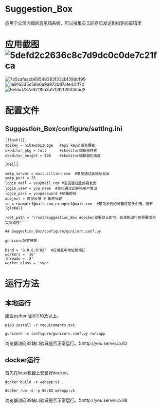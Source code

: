 # Suggestion_Box
适用于公司内部的意见箱系统，可以搜集员工的意见发送到指定的邮箱里
# 应用截图![5defd2c2636c8c7d9dc0c0de7c21fca](https://user-images.githubusercontent.com/38106160/233533556-10cac6e1-6332-47d4-a244-c3d2909adcec.png)
![7b5cafaacb68548383f33cbf39ddf99](https://user-images.githubusercontent.com/38106160/233533716-46d0e872-9b37-4800-902d-533d338e8ea7.png)
![1a916335c56b6e9a973bd7afe431f74](https://user-images.githubusercontent.com/38106160/233533720-4313803f-a738-45d4-b447-aaca0895cb0a.png)
![6e5bd787a62f19a3a17092f2933bbd2](https://user-images.githubusercontent.com/38106160/233533725-fb8def23-0c77-43a9-a115-3f473de3db36.png)


# 配置文件
## Suggestion_Box/configure/setting.ini

```
[flask11]
apikey = nibawobizuoge   #api key请妥善保管
ckeditor_pkg = full      #ckeditor编辑器样式
ckeditor_height = 400    #ckeditor编辑器的高度

[mail]

smtp_server = mail.zillion.com  #意见通过此地址发出
smtp_port = 25
login_mail = you@mail.com #意见通过此邮箱发出
login_user = you name  #意见通过此邮箱用户发出
login_pass = youpassword #邮箱密码
subject = 意见反馈 # 邮件标题
to = example1@mail.con,example1@mail.con  #意见发到的邮箱可写多个用，隔开
[global]

root_path = '/root/Suggestion_Box #docker部署默认即可，如单机运行则需要改为实际路径'```

## Suggestion_Box/configure/gunicorn.conf.py

gunicorn配置参数

bind = '0.0.0.0:82'  #应用监听地址和端口
workers = '16'
threads = '2'
worker_class = 'sync'
```

# 运行方法
## 本地运行
建议python版本3.10及以上。
```
pip3 install -r requirements.txt
```
```
gunicorn -c configure/gunicorn.conf.py run:app
```
浏览器访问82端口验证是否正常运行。如http://you.server.ip:82
## docker运行
首先在linux机器上安装好docker。
```
docker build -t webapp:v1 .
```
```
docker run -d -p 88:82 webapp:v1
```
浏览器访问88端口验证是否正常运行。如http://you.server.ip:88
